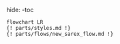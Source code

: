 hide:
    -toc

```mermaid
flowchart LR
{! parts/styles.md !}
{! parts/flows/new_sarex_flow.md !}
```

